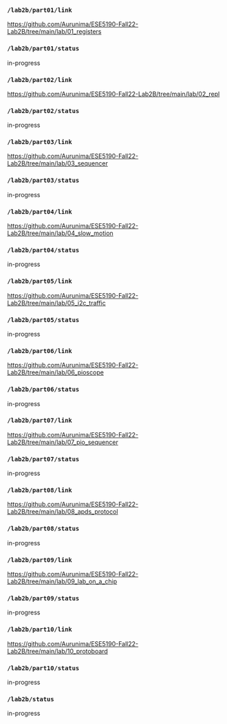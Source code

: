 ### `/lab2b/part01/link`
https://github.com/Aurunima/ESE5190-Fall22-Lab2B/tree/main/lab/01_registers
### `/lab2b/part01/status`
in-progress
### `/lab2b/part02/link`
https://github.com/Aurunima/ESE5190-Fall22-Lab2B/tree/main/lab/02_repl
### `/lab2b/part02/status`
in-progress
### `/lab2b/part03/link`
https://github.com/Aurunima/ESE5190-Fall22-Lab2B/tree/main/lab/03_sequencer
### `/lab2b/part03/status`
in-progress
### `/lab2b/part04/link`
https://github.com/Aurunima/ESE5190-Fall22-Lab2B/tree/main/lab/04_slow_motion
### `/lab2b/part04/status`
in-progress
### `/lab2b/part05/link`
https://github.com/Aurunima/ESE5190-Fall22-Lab2B/tree/main/lab/05_i2c_traffic
### `/lab2b/part05/status`
in-progress
### `/lab2b/part06/link`
https://github.com/Aurunima/ESE5190-Fall22-Lab2B/tree/main/lab/06_pioscope
### `/lab2b/part06/status`
in-progress
### `/lab2b/part07/link`
https://github.com/Aurunima/ESE5190-Fall22-Lab2B/tree/main/lab/07_pio_sequencer
### `/lab2b/part07/status`
in-progress
### `/lab2b/part08/link`
https://github.com/Aurunima/ESE5190-Fall22-Lab2B/tree/main/lab/08_apds_protocol
### `/lab2b/part08/status`
in-progress
### `/lab2b/part09/link`
https://github.com/Aurunima/ESE5190-Fall22-Lab2B/tree/main/lab/09_lab_on_a_chip
### `/lab2b/part09/status`
in-progress
### `/lab2b/part10/link`
https://github.com/Aurunima/ESE5190-Fall22-Lab2B/tree/main/lab/10_protoboard
### `/lab2b/part10/status`
in-progress
### `/lab2b/status`
in-progress
